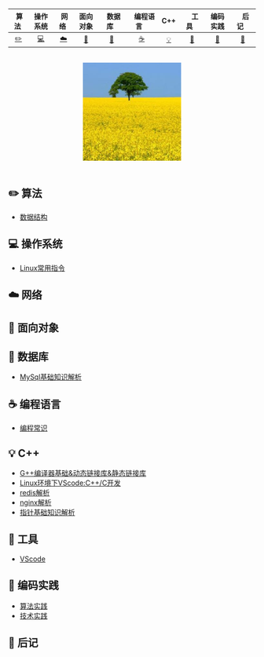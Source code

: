 

| &nbsp;算法&nbsp; | 操作系统 | &nbsp;网络&nbsp;|面向对象| &nbsp;&nbsp;数据库&nbsp;&nbsp;|&nbsp;&nbsp;&nbsp;编程语言&nbsp;&nbsp;&nbsp;|         C++| &nbsp;&nbsp;&nbsp;工具&nbsp;&nbsp;&nbsp; |编码实践| &nbsp;&nbsp;&nbsp;后记&nbsp;&nbsp;&nbsp; |
| :---: | :----: | :---: | :----: | :----: | :----: | :----: | :----: | :----: | :----: |
| [:pencil2:](#pencil2-算法) | [:computer:](#computer-操作系统) | [:cloud:](#cloud-网络) | [:art:](#art-面向对象) | [:floppy_disk:](#floppy_disk-数据库) |[:coffee:](#coffee-编程语言)| [:bulb:](#bulb-C++) |[:wrench:](#wrench-工具)| [:watermelon:](#watermelon-编码实践) |[:memo:](#memo-后记)|

<br>

<div align="center">
    <img src="resource/img/public/head_picture_jim.jpg" width="200px">
</div>

<br>

## :pencil2: 算法

- [数据结构](https://github.com/xuanchengsunjin/Jim_note/blob/sandbox/note/algorithm/data_structure/content.md)

## :computer: 操作系统

- [Linux常用指令](https://github.com/xuanchengsunjin/Jim_note/blob/sandbox/note/operating_system/linux/order_content.md)

## :cloud: 网络 

## :art: 面向对象

## :floppy_disk: 数据库 

- [MySql基础知识解析](https://github.com/xuanchengsunjin/Jim_note/blob/sandbox/note/database/mysql/content.md)

## :coffee: 编程语言

- [编程常识](https://github.com/xuanchengsunjin/Jim_note/blob/sandbox/note/code/common_knowledge/content.md)

## :bulb: C++ 

- [G++编译器基础&动态链接库&静态链接库](https://www.cnblogs.com/king-lps/p/7757919.html)
- [Linux环境下VScode:C++/C开发](https://github.com/xuanchengsunjin/Jim_note/blob/sandbox/note/C++/tool_content/vscode.md)
- [redis解析](https://github.com/xuanchengsunjin/Jim_note/blob/sandbox/note/C++/redis_content/redis_content.md)
- [nginx解析](https://github.com/xuanchengsunjin/Jim_note/blob/sandbox/note/C++/nginx_content/nginx_content.md)
- [指针基础知识解析](https://github.com/xuanchengsunjin/Jim_note/blob/sandbox/note/C++/point_content/point_basic_knowledge.md)

## :wrench: 工具

- [VScode](https://github.com/xuanchengsunjin/Jim_note/blob/sandbox/note/tool/vscode/content.md)

## :watermelon: 编码实践 

- [算法实践](https://github.com/xuanchengsunjin/Jim_note/blob/sandbox/note/algorithm_practice/content.md)
- [技术实践](https://github.com/xuanchengsunjin/Jim_note/blob/sandbox/note/tec_practice/content.md)

## :memo: 后记






